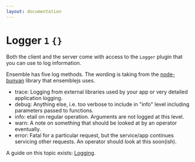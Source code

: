 ```yaml
---
layout: documentation
---
```


# Logger `1` `{}`

Both the client and the server come with access to the `Logger` plugin that you can use to log information.

Ensemble has five log methods. The wording is taking from the [node-bunyan](https://github.com/trentm/node-bunyan) library that ensemblejs uses.

- trace: Logging from external libraries used by your app or very detailed application logging.
- debug: Anything else, i.e. too verbose to include in "info" level including parameters passed to functions.
- info: etail on regular operation. Arguments are not logged at this level.
- warn: A note on something that should be looked at by an operator eventually.
- error: Fatal for a particular request, but the service/app continues servicing other requests. An operator should look at this soon(ish).

A guide on this topic exists: [Logging](/docs/guides/logging.html).